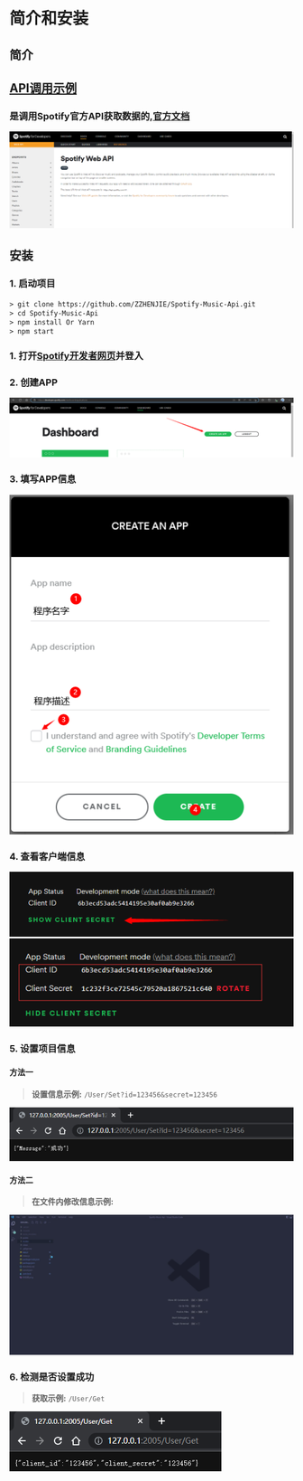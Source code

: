 # 简介和安装  

## 简介

## [API调用示例](https://www.zzjmbox.tk/)

### 是调用Spotify官方API获取数据的,[官方文档](https://developer.spotify.com/documentation/web-api/reference/#/)
![](Docs/Image/Spotify_API.png)

## 安装

### 1. 启动项目
```shell
> git clone https://github.com/ZZHENJIE/Spotify-Music-Api.git
> cd Spotify-Music-Api
> npm install Or Yarn
> npm start
```
### 1. 打开[Spotify开发者网页](https://developer.spotify.com/dashboard)并登入  
### 2. 创建APP  
![](Docs/Image/Spotify_Dev1.png)
### 3. 填写APP信息  
![](Docs/Image/Spotify_Dev2.png)
### 4. 查看客户端信息  
![](Docs/Image/Spotify_Dev3.png)
![](Docs/Image/Spotify_Dev4.png)
### 5. 设置项目信息  
   #### 方法一
   > **设置信息示例:** ` /User/Set?id=123456&secret=123456 `

   ![](Docs/Image/Set_User_Data.png)
   #### 方法二
   > **在文件内修改信息示例:**

   ![](Docs/Image/Revise.gif)
### 6. 检测是否设置成功
> **获取示例:** `/User/Get`

![](Docs/Image/Get_User_Data.png)
